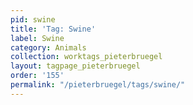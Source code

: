 ```yaml
---
pid: swine
title: 'Tag: Swine'
label: Swine
category: Animals
collection: worktags_pieterbruegel
layout: tagpage_pieterbruegel
order: '155'
permalink: "/pieterbruegel/tags/swine/"
---
```

